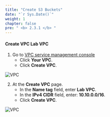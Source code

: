```yaml
---
title: "Create S3 Buckets"
date: "`r Sys.Date()`"
weight: 1
chapter: false
pre: " <b> 2.3.1 </b> "
---
```


#### Create VPC **Lab VPC**

1. Go to [VPC service management console](https://console.aws.amazon.com/vpc/home)
   - Click **Your VPC**.
   - Click **Create VPC**.

![VPC](/images/2.prerequisite/001-createvpc.png)

2. At the **Create VPC** page.
   - In the **Name tag** field, enter **Lab VPC**.
   - In the **IPv4 CIDR** field, enter: **10.10.0.0/16**.
   - Click **Create VPC**.

![VPC](/images/2.prerequisite/002-createvpc.png)
